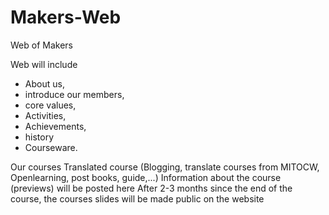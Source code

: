 # Makers-Web
Web of Makers

Web will include
- About us,
- introduce our members, 
- core values, 
- Activities,
- Achievements, 
- history
- Courseware.

Our courses
Translated course (Blogging, translate courses from MITOCW, Openlearning, post books, guide,...)
Information about the course (previews) will be posted here
After 2-3 months since the end of the course, the courses slides will be made public on the website

